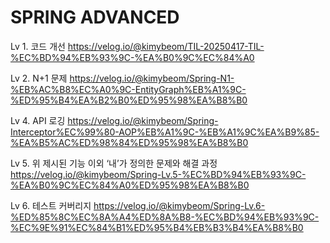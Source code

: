 # SPRING ADVANCED

Lv 1. 코드 개선
https://velog.io/@kimybeom/TIL-20250417-TIL-%EC%BD%94%EB%93%9C-%EA%B0%9C%EC%84%A0

Lv 2. N+1 문제
https://velog.io/@kimybeom/Spring-N1-%EB%AC%B8%EC%A0%9C-EntityGraph%EB%A1%9C-%ED%95%B4%EA%B2%B0%ED%95%98%EA%B8%B0

Lv 4. API 로깅
https://velog.io/@kimybeom/Spring-Interceptor%EC%99%80-AOP%EB%A1%9C-%EB%A1%9C%EA%B9%85-%EA%B5%AC%ED%98%84%ED%95%98%EA%B8%B0

Lv 5. 위 제시된 기능 이외 ‘내’가 정의한 문제와 해결 과정
https://velog.io/@kimybeom/Spring-Lv.5-%EC%BD%94%EB%93%9C-%EA%B0%9C%EC%84%A0%ED%95%98%EA%B8%B0

Lv 6. 테스트 커버리지
https://velog.io/@kimybeom/Spring-Lv.6-%ED%85%8C%EC%8A%A4%ED%8A%B8-%EC%BD%94%EB%93%9C-%EC%9E%91%EC%84%B1%ED%95%B4%EB%B3%B4%EA%B8%B0
